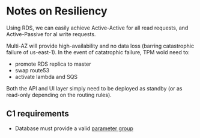 # Notes on Resiliency

Using RDS, we can easily achieve Active-Active for all read requests, and Active-Passive for al write requests.

Multi-AZ will provide high-availability and no data loss (barring catastrophic failure of us-east-1). In the event of catatrophic failure, TPM wold need to:

+ promote RDS replica to master
+ swap route53
+ activate lambda and SQS

Both the API and UI layer simply need to be deployed as standby (or as read-only depending on the routing rules).


## C1 requirements

+ Database must provide a valid [parameter group](https://pulse.kdc.capitalone.com/docs/DOC-182936)
